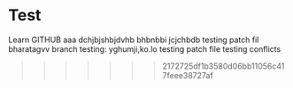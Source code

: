 # Test
Learn GITHUB
aaa
dchjbjshbjdvhb
bhbnbbi
jcjchbdb
testing patch fil
bharatagvv
branch testing:
yghumji,ko.lo
testing patch file
testing conflicts
>>>>>>> 2172725df1b3580d06bb11056c417feee38727af
